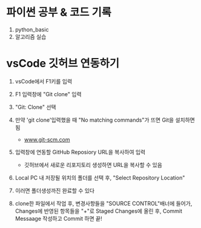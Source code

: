 # 파이썬 공부 & 코드 기록
1. python_basic
2. 알고리즘 실습

# vsCode 깃허브 연동하기

1. vsCode에서 F1키를 입력

2. F1 입력창에 "Git clone" 입력

3. "Git: Clone" 선택

4. 만약 'git clone'입력했을 때 "No matching commands"가 뜨면 Git을 설치하면 됨 
    - www.git-scm.com

5. 입력창에 연동할 GitHub Reposiory URL을 복사하여 입력
    - 깃허브에서 새로운 리포지토리 생성하면 URL을 복사할 수 있음

6. Local PC 내 저장될 위치의 폴더를 선택 후, "Select Repository Location" 

7. 이러면 폴더생성까진 완료할 수 있다

8. clone한 파일에서 작업 후, 변경사항들을 "SOURCE CONTROL"배너에 들어가, 
    Changes에 반영된 항목들을 "+"로 Staged Changes에 올린 후, Commit Messaage 작성하고 Commit 하면 끝!
